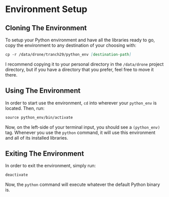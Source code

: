 # Environment Setup

## Cloning The Environment

To setup your Python environment and have all the libraries ready to go, copy the environment to any destination of your choosing with:
```md
cp -r /data/drone/tranch29/python_env [destination-path]
```
I recommend copying it to your personal directory in the `/data/drone` project directory, but if you have a directory that you prefer, feel free to move it there.

## Using The Environment

In order to start use the environment, `cd` into wherever your `python_env` is located. Then, run:
```md
source python_env/bin/activate
```
Now, on the left-side of your terminal input, you should see a `(python_env)` tag. Whenever you use the `python` command, it will use this environment and all of its installed libraries.

## Exiting The Environment
In order to exit the environment, simply run:
```md
deactivate
```
Now, the `python` command will execute whatever the default Python binary is.
